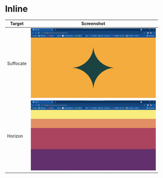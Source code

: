 # Inline

| Target    | Screenshot                                  |
| --------- | ------------------------------------------- |
| Suffocate | ![suffocate.jpg](./Suffocate/suffocate.jpg) |
| Horizon   | ![horizon.jpg](./Horizon/horizon.jpg)       |
